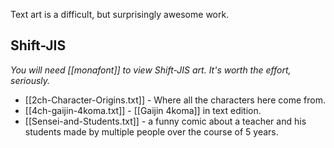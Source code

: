 Text art is a difficult, but surprisingly awesome work. 

## Shift-JIS

*You will need [[monafont]] to view Shift-JIS art. It's worth the effort, seriously.*

* [[2ch-Character-Origins.txt]] - Where all the characters here come from.
* [[4ch-gaijin-4koma.txt]] - [[Gaijin 4koma]] in text edition.
* [[Sensei-and-Students.txt]] - a funny comic about a teacher and his students made by multiple people over the course of 5 years.